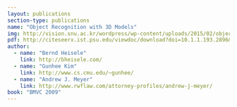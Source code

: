 ```yaml
---
layout: publications
section-type: publications
name: "Object Recognition with 3D Models"
img: http://vision.snu.ac.kr/wordpress/wp-content/uploads/2015/02/object_3d.png
pdf: http://citeseerx.ist.psu.edu/viewdoc/download?doi=10.1.1.193.2896&rep=rep1&type=pdf
author:
  - name: "Bernd Heisele"
    link: http://bheisele.com/
  - name: "Gunhee Kim"
    link: http://www.cs.cmu.edu/~gunhee/
  - name: "Andrew J. Meyer"
    link: http://www.rwflaw.com/attorney-profiles/andrew-j-meyer/
book: "BMVC 2009"
---
```

